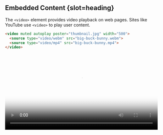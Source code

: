 ## Embedded Content {slot=heading}

The `<video>` element provides video playback on web pages. Sites like YouTube 
use `<video>` to play user content.

```html
<video muted autoplay poster="thumbnail.jpg" width="500">
  <source type="video/webm" src="big-buck-bunny.webm">
  <source type="video/mp4" src="big-buck-bunny.mp4">
</video>
```

<video controls preload="metadata" poster="https://peach.blender.org/wp-content/uploads/watchtrailer.gif" width="500">
  <source type="video/ogg" src="https://download.blender.org/peach/trailer/trailer_400p.ogg">
  <source type="video/mov" src="https://download.blender.org/peach/trailer/trailer_480p.mov">
</video>
